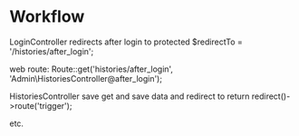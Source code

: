# Workflow
LoginController redirects after login to 
protected $redirectTo = '/histories/after_login';

web route: 
Route::get('histories/after_login', 'Admin\HistoriesController@after_login');

HistoriesController save get and save data and redirect to
return redirect()->route('trigger');

etc.